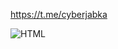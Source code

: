 https://t.me/cyberjabka

![HTML](https://github-readme-stats.vercel.app/api?username=sichiiii&theme=blue-green)

